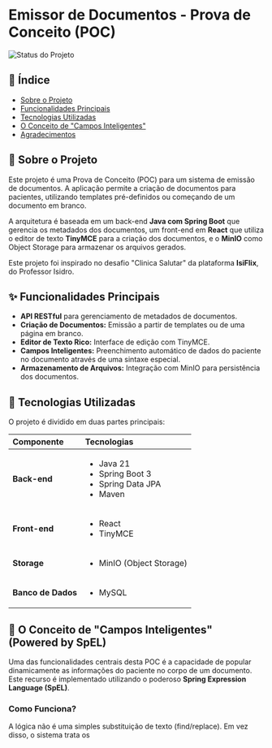 # Emissor de Documentos - Prova de Conceito (POC)

![Status do Projeto](https://img.shields.io/badge/status-Finalizado-green)

## 📑 Índice

- [Sobre o Projeto](#-sobre-o-projeto)
- [Funcionalidades Principais](#-funcionalidades-principais)
- [Tecnologias Utilizadas](#-tecnologias-utilizadas)
- [O Conceito de "Campos Inteligentes"](#-o-conceito-de-campos-inteligentes-powered-by-spel)
- [Agradecimentos](#-agradecimentos)

## 📖 Sobre o Projeto

Este projeto é uma Prova de Conceito (POC) para um sistema de emissão de documentos. A aplicação permite a criação de documentos para pacientes, utilizando templates pré-definidos ou começando de um documento em branco.

A arquitetura é baseada em um back-end **Java com Spring Boot** que gerencia os metadados dos documentos, um front-end em **React** que utiliza o editor de texto **TinyMCE** para a criação dos documentos, e o **MinIO** como Object Storage para armazenar os arquivos gerados.

Este projeto foi inspirado no desafio "Clinica Salutar" da plataforma **IsiFlix**, do Professor Isidro.

## ✨ Funcionalidades Principais

-   **API RESTful** para gerenciamento de metadados de documentos.
-   **Criação de Documentos:** Emissão a partir de templates ou de uma página em branco.
-   **Editor de Texto Rico:** Interface de edição com TinyMCE.
-   **Campos Inteligentes:** Preenchimento automático de dados do paciente no documento através de uma sintaxe especial.
-   **Armazenamento de Arquivos:** Integração com MinIO para persistência dos documentos.

## 🚀 Tecnologias Utilizadas

O projeto é dividido em duas partes principais:

| Componente     | Tecnologias                                                               |
| :------------- | :------------------------------------------------------------------------ |
| **Back-end** | <ul><li>Java 21</li><li>Spring Boot 3</li><li>Spring Data JPA</li><li>Maven</li></ul> |
| **Front-end** | <ul><li>React</li><li>TinyMCE</li></ul>                                  |
| **Storage** | <ul><li>MinIO (Object Storage)</li></ul>                                 |
| **Banco de Dados** | <ul><li>MySQL</li></ul>                                                   |

## 🧠 O Conceito de "Campos Inteligentes" (Powered by SpEL)

Uma das funcionalidades centrais desta POC é a capacidade de popular dinamicamente as informações do paciente no corpo de um documento. Este recurso é implementado utilizando o poderoso **Spring Expression Language (SpEL)**.

### Como Funciona?

A lógica não é uma simples substituição de texto (find/replace). Em vez disso, o sistema trata os
